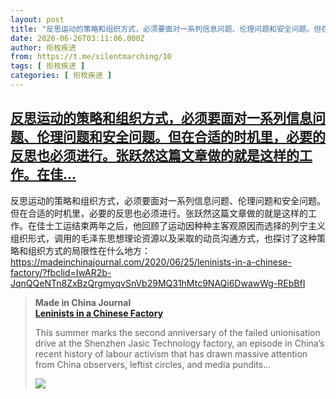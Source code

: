 ```yaml
---
layout: post
title: "反思运动的策略和组织方式，必须要面对一系列信息问题、伦理问题和安全问题。但在合适的时机里，必要的反思也必须进行。张跃然这篇文章做的就是这样的工作。在佳..."
date: 2020-06-26T03:11:06.000Z
author: 衔枚疾进
from: https://t.me/silentmarching/10
tags: [ 衔枚疾进 ]
categories: [ 衔枚疾进 ]
---
```

<!--1593141066000-->
[反思运动的策略和组织方式，必须要面对一系列信息问题、伦理问题和安全问题。但在合适的时机里，必要的反思也必须进行。张跃然这篇文章做的就是这样的工作。在佳...](https://t.me/silentmarching/10)
------

<div>
<p>反思运动的策略和组织方式，必须要面对一系列信息问题、伦理问题和安全问题。但在合适的时机里，必要的反思也必须进行。张跃然这篇文章做的就是这样的工作。在佳士工运结束两年之后，他回顾了运动因种种主客观原因而选择的列宁主义组织形式，调用的毛泽东思想理论资源以及采取的动员沟通方式，也探讨了这种策略和组织方式的局限性在什么地方：<a href="https://madeinchinajournal.com/2020/06/25/leninists-in-a-chinese-factory/?fbclid=IwAR2b-JqnQQeNTn8ZxBzQrgmyqvSnVb29MQ31hMtc9NAQi6DwawWg-REbBfI" target="_blank" rel="noopener">https://madeinchinajournal.com/2020/06/25/leninists-in-a-chinese-factory/?fbclid=IwAR2b-JqnQQeNTn8ZxBzQrgmyqvSnVb29MQ31hMtc9NAQi6DwawWg-REbBfI</a></p><blockquote><b>Made in China Journal</b><br><b><a href="https://madeinchinajournal.com/2020/06/25/leninists-in-a-chinese-factory/?fbclid=IwAR2b-JqnQQeNTn8ZxBzQrgmyqvSnVb29MQ31hMtc9NAQi6DwawWg-REbBfI">Leninists in a Chinese Factory</a></b><br><p>This summer marks the second anniversary of the failed unionisation drive at the Shenzhen Jasic Technology factory, an episode in China’s recent history of labour activism that has drawn massive attention from China observers, leftist circles, and media pundits…</p><img src="https://cdn4.telesco.pe/file/CtwwRDkBX1waYC1ehIhvU6e__AfHTC_5TOXPQec6yiCHqnaR8XjtxXKS_YHgphzksF5L6wAY-gM2iSqQ4RfH2w62Ej4_vkqB9y8XuVbUkDm178YR7iktcJTE1Y6VYxs3sPtxI7QijTOjA-io06iKQFq608fZdz1YqfGVvHuIor9vpYJfJOfTlS_Sg5gA0TIAil0ykl5nUFL2PyrkcVRjp9kI82Jk5J7D9xroZx5tpjFr2Ld9OoyfwmK8dd3z7CYDJ35DVUncZC2oSiyvZZifV7Igpvkpo-UqfSwA68naz4F3vDd0RrHEjgL8PiuMPE73UvOp0YUWl9t6iYNND_RLAg.jpg" referrerpolicy="no-referrer"></blockquote>
</div>
